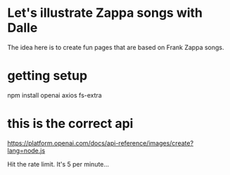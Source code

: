# Let's illustrate Zappa songs with Dalle

The idea here is to create fun pages that are based on Frank Zappa songs.

# getting setup

npm install openai axios fs-extra


# this is the correct api 

https://platform.openai.com/docs/api-reference/images/create?lang=node.js


Hit the rate limit.  It's 5 per minute...

